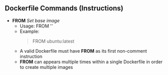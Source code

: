 ## Dockerfile Commands (Instructions)
- **FROM**  *Set base image*  
    - Usage: FROM '<image>'
    -   Example:  
        > FROM ubuntu:latest
    - A valid Dockerfile must have **FROM** as its first non-comment instruction
    - **FROM** can appears multiple times within a single Dockerfile in order to create multiple images
